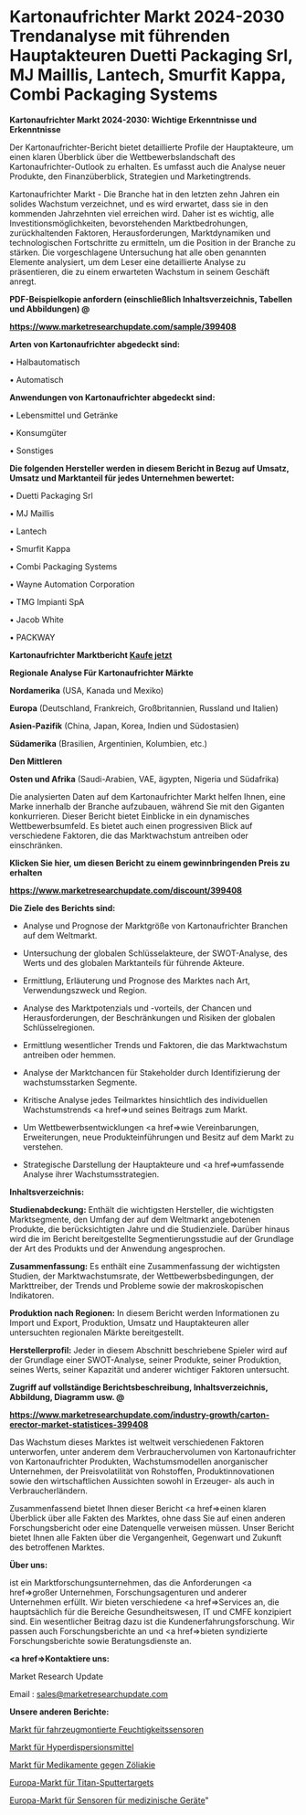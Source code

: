 # Kartonaufrichter Markt 2024-2030 Trendanalyse mit führenden Hauptakteuren Duetti Packaging Srl, MJ Maillis, Lantech, Smurfit Kappa, Combi Packaging Systems

<strong>Kartonaufrichter Markt 2024-2030: Wichtige Erkenntnisse und Erkenntnisse</strong>

Der Kartonaufrichter-Bericht bietet detaillierte Profile der Hauptakteure, um einen klaren Überblick über die Wettbewerbslandschaft des Kartonaufrichter-Outlook zu erhalten. Es umfasst auch die Analyse neuer Produkte, den Finanzüberblick, Strategien und Marketingtrends.

Kartonaufrichter Markt - Die Branche hat in den letzten zehn Jahren ein solides Wachstum verzeichnet, und es wird erwartet, dass sie in den kommenden Jahrzehnten viel erreichen wird. Daher ist es wichtig, alle Investitionsmöglichkeiten, bevorstehenden Marktbedrohungen, zurückhaltenden Faktoren, Herausforderungen, Marktdynamiken und technologischen Fortschritte zu ermitteln, um die Position in der Branche zu stärken. Die vorgeschlagene Untersuchung hat alle oben genannten Elemente analysiert, um dem Leser eine detaillierte Analyse zu präsentieren, die zu einem erwarteten Wachstum in seinem Geschäft anregt.



<strong><b>PDF-Beispielkopie anfordern (einschließlich Inhaltsverzeichnis, Tabellen und Abbildungen) @ </b></strong>

<strong><a href=https://www.marketresearchupdate.com/sample/399408>

<strong>https://www.marketresearchupdate.com/sample/399408</u></a></strong></strong>



<strong>Arten von Kartonaufrichter abgedeckt sind:</strong>

• Halbautomatisch

• Automatisch



<strong>Anwendungen von Kartonaufrichter abgedeckt sind:</strong>

• Lebensmittel und Getränke

• Konsumgüter

• Sonstiges



<strong>Die folgenden Hersteller werden in diesem Bericht in Bezug auf Umsatz, Umsatz und Marktanteil für jedes Unternehmen bewertet:</strong>

• Duetti Packaging Srl

• MJ Maillis

• Lantech

• Smurfit Kappa

• Combi Packaging Systems

• Wayne Automation Corporation

• TMG Impianti SpA

• Jacob White

• PACKWAY



<strong>Kartonaufrichter Marktbericht <a href=https://www.marketresearchupdate.com/buynow/399408>Kaufe jetzt</a></strong>



<strong>Regionale Analyse Für Kartonaufrichter Märkte</strong>



<strong>Nordamerika</strong> (USA, Kanada und Mexiko)



<strong>Europa</strong> (Deutschland, Frankreich, Großbritannien, Russland und Italien)



<strong>Asien-Pazifik</strong> (China, Japan, Korea, Indien und Südostasien)



<strong>Südamerika</strong> (Brasilien, Argentinien, Kolumbien, etc.)



<strong>Den Mittleren</strong> 

<strong>Osten und Afrika</strong> (Saudi-Arabien, VAE, ägypten, Nigeria und Südafrika)

Die analysierten Daten auf dem Kartonaufrichter Markt helfen Ihnen, eine Marke innerhalb der Branche aufzubauen, während Sie mit den Giganten konkurrieren. Dieser Bericht bietet Einblicke in ein dynamisches Wettbewerbsumfeld. Es bietet auch einen progressiven Blick auf verschiedene Faktoren, die das Marktwachstum antreiben oder einschränken.



<strong>Klicken Sie hier, um diesen Bericht zu einem gewinnbringenden Preis zu erhalten
</strong>

<strong><a href=https://www.marketresearchupdate.com/discount/399408>https://www.marketresearchupdate.com/discount/399408</b></u></strong></a>



<strong>Die Ziele des Berichts sind:</strong>

- Analyse und Prognose der Marktgröße von Kartonaufrichter Branchen auf dem Weltmarkt.

- Untersuchung der globalen Schlüsselakteure, der SWOT-Analyse, des Werts und des globalen Marktanteils für führende Akteure.

- Ermittlung, Erläuterung und Prognose des Marktes nach Art, Verwendungszweck und Region.

- Analyse des Marktpotenzials und -vorteils, der Chancen und Herausforderungen, der Beschränkungen und Risiken der globalen Schlüsselregionen.

- Ermittlung wesentlicher Trends und Faktoren, die das Marktwachstum antreiben oder hemmen.

- Analyse der Marktchancen für Stakeholder durch Identifizierung der wachstumsstarken Segmente.

- Kritische Analyse jedes Teilmarktes hinsichtlich des individuellen Wachstumstrends <a href=>und</a> seines Beitrags zum Markt.

- Um Wettbewerbsentwicklungen <a href=>wie</a> Vereinbarungen, Erweiterungen, neue Produkteinführungen und Besitz auf dem Markt zu verstehen.

- Strategische Darstellung der Hauptakteure und <a href=>umfas</a>sende Analyse ihrer Wachstumsstrategien.



<strong>Inhaltsverzeichnis:</strong>



<strong>Studienabdeckung:</strong> Enthält die wichtigsten Hersteller, die wichtigsten Marktsegmente, den Umfang der auf dem Weltmarkt angebotenen Produkte, die berücksichtigten Jahre und die Studienziele. Darüber hinaus wird die im Bericht bereitgestellte Segmentierungsstudie auf der Grundlage der Art des Produkts und der Anwendung angesprochen.



<strong>Zusammenfassung:</strong> Es enthält eine Zusammenfassung der wichtigsten Studien, der Marktwachstumsrate, der Wettbewerbsbedingungen, der Markttreiber, der Trends und Probleme sowie der makroskopischen Indikatoren.



<strong>Produktion nach Regionen:</strong> In diesem Bericht werden Informationen zu Import und Export, Produktion, Umsatz und Hauptakteuren aller untersuchten regionalen Märkte bereitgestellt.



<strong>Herstellerprofil:</strong> Jeder in diesem Abschnitt beschriebene Spieler wird auf der Grundlage einer SWOT-Analyse, seiner Produkte, seiner Produktion, seines Werts, seiner Kapazität und anderer wichtiger Faktoren untersucht.



<strong><b>Zugriff auf vollständige Berichtsbeschreibung, Inhaltsverzeichnis, Abbildung, Diagramm usw. @ </b></strong>

<strong><a href=https://www.marketresearchupdate.com/industry-growth/carton-erector-market-statistices-399408>https://www.marketresearchupdate.com/industry-growth/carton-erector-market-statistices-399408</a></strong>

Das Wachstum dieses Marktes ist weltweit verschiedenen Faktoren unterworfen, unter anderem dem Verbrauchervolumen von Kartonaufrichter von Kartonaufrichter Produkten, Wachstumsmodellen anorganischer Unternehmen, der Preisvolatilität von Rohstoffen, Produktinnovationen sowie den wirtschaftlichen Aussichten sowohl in Erzeuger- als auch in Verbraucherländern.

Zusammenfassend bietet Ihnen dieser Bericht <a href=>einen</a> klaren Überblick über alle Fakten des Marktes, ohne dass Sie auf einen anderen Forschungsbericht oder eine Datenquelle verweisen müssen. Unser Bericht bietet Ihnen alle Fakten über die Vergangenheit, Gegenwart und Zukunft des betroffenen Marktes.



<strong>Über uns:</strong>

 ist ein Marktforschungsunternehmen, das die Anforderungen <a href=>großer</a> Unternehmen, Forschungsagenturen und anderer Unternehmen erfüllt. Wir bieten verschiedene <a href=>Services</a> an, die hauptsächlich für die Bereiche Gesundheitswesen, IT und CMFE konzipiert sind. Ein wesentlicher Beitrag dazu ist die Kundenerfahrungsforschung. Wir passen auch Forschungsberichte an und <a href=>bieten</a> syndizierte Forschungsberichte sowie Beratungsdienste an.



<strong><a href=>Kontaktiere uns:</a></strong>

Market Research Update

Email : sales@marketresearchupdate.com



<strong>Unsere anderen Berichte:</strong>

<a href=https://www.linkedin.com/pulse/vehicle-mounted-humidity-sensors-market-size>Markt für fahrzeugmontierte Feuchtigkeitssensoren</a>

<a href=https://www.linkedin.com/pulse/hyperdispersants-market-current-business-trends>Markt für Hyperdispersionsmittel</a>

<a href=https://www.linkedin.com/pulse/celiac-disease-drugs-market-size-emerging-trends>Markt für Medikamente gegen Zöliakie</a>

<a href=https://www.linkedin.com/pulse/europe-titanium-sputtering-target-market>Europa-Markt für Titan-Sputtertargets</a>

<a href=https://www.linkedin.com/pulse/europe-medical-device-sensors-market-size-2023>Europa-Markt für Sensoren für medizinische Geräte</a>"
